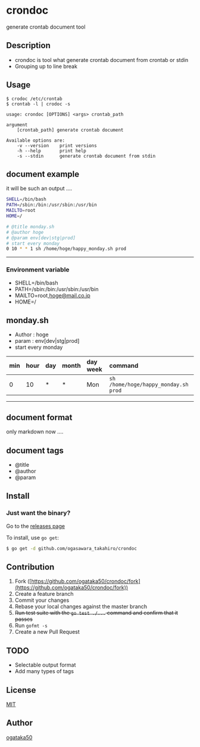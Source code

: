 # crondoc

generate crontab document tool


## Description

- crondoc is tool what generate crontab document from crontab or stdin
- Grouping up to line break

## Usage

```
$ crodoc /etc/crontab
$ crontab -l | crodoc -s
```

```
usage: crondoc [OPTIONS] <args> crontab_path

argument
	[crontab_path] generate crontab document

Available options are:
	-v --version	print versions
	-h --help		print help
	-s --stdin		generate crontab document from stdin
```

## document example

it will be such an output ....

```bash
SHELL=/bin/bash
PATH=/sbin:/bin:/usr/sbin:/usr/bin
MAILTO=root
HOME=/

# @title monday.sh
# @author hoge
# @param env[dev|stg|prod]
# start every monday
0 10 * * 1 sh /home/hoge/happy_monday.sh prod
```

***

### Environment variable
 - SHELL=/bin/bash
 - PATH=/sbin:/bin:/usr/sbin:/usr/bin
 - MAILTO=root,hoge@mail.co.jp
 - HOME=/

## monday.sh

- Author : hoge
- param : env[dev|stg|prod]
- start every monday

| min|hour|day|month|day week|command |
|:---|:---|:---|:---|:---|:---|
| 0| 10| *| *| Mon| `sh /home/hoge/happy_monday.sh prod`|

***

## document format

only markdown now ....

## document tags

- @title
- @author
- @param

## Install

### Just want the binary?

Go to the [releases page](https://github.com/ogataka50/crondoc/releases)

To install, use `go get`:

```bash
$ go get -d github.com/ogasawara_takahiro/crondoc
```

## Contribution

1. Fork ([https://github.com/ogataka50/crondoc/fork](https://github.com/ogataka50/crondoc/fork))
1. Create a feature branch
1. Commit your changes
1. Rebase your local changes against the master branch
1. ~~Run test suite with the `go test ./...` command and confirm that it passes~~
1. Run `gofmt -s`
1. Create a new Pull Request

## TODO

- Selectable output format
- Add many types of tags


## License

[MIT](https://github.com/ogataka50/crondoc/blob/master/LICENSE)

## Author

[ogataka50](https://github.com/ogataka50/)
